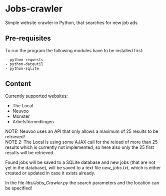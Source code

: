 # Jobs-crawler
Simple website crawler in Python, that searches for new job ads

## Pre-requisites

To run the program the following modules have to be installed first:

	- python-requests
	- python-dateutil
    - python-sqlite


## Content

Currently supported websites:

  - The Local 
  - Neuvoo
  - Monster
  - Arbetsförmedlingen

NOTE: Neuvoo uses an API that only allows a maximum of 25 results to be retrieved!<br/>
NOTE 2: The Local is using some AJAX call for the reload of more than 25 results which is currently not implemented,
so here also only the 25 first results will be retrieved


Found jobs will be saved to a SQLite database and new jobs (that are not yet in the database),
will be saved to a text file *new_jobs.txt*, which is either created or updated in case it exists already.

In the file *libs/Jobs_Crawler.py* the search parameters and the location can be specified!

